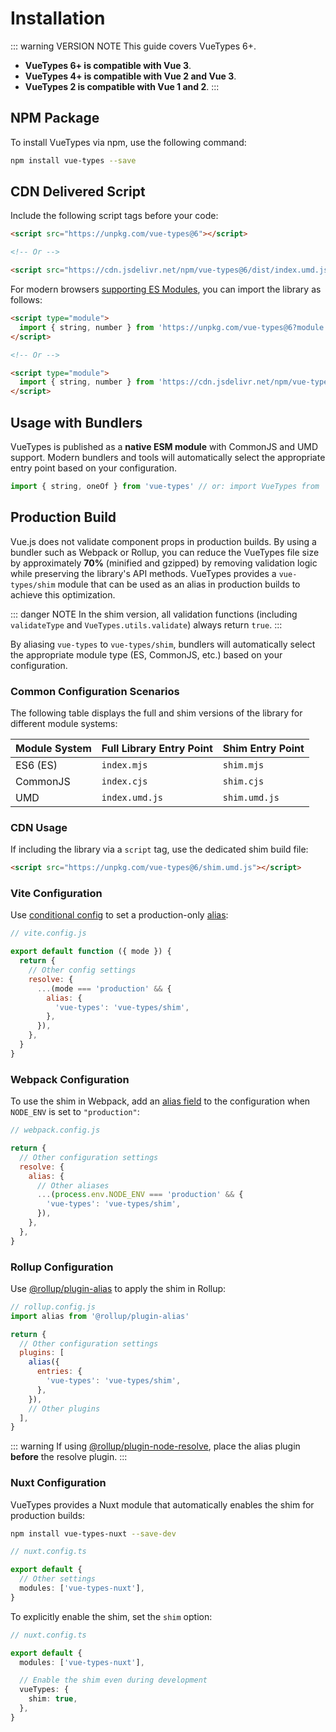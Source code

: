 # Installation

::: warning VERSION NOTE
This guide covers VueTypes 6+.

- **VueTypes 6+ is compatible with Vue 3**.
- **VueTypes 4+ is compatible with Vue 2 and Vue 3**.
- **VueTypes 2 is compatible with Vue 1 and 2**.
  :::

## NPM Package

To install VueTypes via npm, use the following command:

```bash
npm install vue-types --save
```

## CDN Delivered Script

Include the following script tags before your code:

```html
<script src="https://unpkg.com/vue-types@6"></script>

<!-- Or -->

<script src="https://cdn.jsdelivr.net/npm/vue-types@6/dist/index.umd.js"></script>
```

For modern browsers [supporting ES Modules](https://caniuse.com/es6-module), you can import the library as follows:

```html
<script type="module">
  import { string, number } from 'https://unpkg.com/vue-types@6?module'
</script>

<!-- Or -->

<script type="module">
  import { string, number } from 'https://cdn.jsdelivr.net/npm/vue-types@6/+esm'
</script>
```

## Usage with Bundlers

VueTypes is published as a **native ESM module** with CommonJS and UMD support.
Modern bundlers and tools will automatically select the appropriate entry point based on your configuration.

```js
import { string, oneOf } from 'vue-types' // or: import VueTypes from 'vue-types';
```

## Production Build

Vue.js does not validate component props in production builds. By using a bundler such as Webpack or Rollup, you can reduce the VueTypes file size by approximately **70%** (minified and gzipped) by removing validation logic while preserving the library's API methods. VueTypes provides a `vue-types/shim` module that can be used as an alias in production builds to achieve this optimization.

::: danger NOTE
In the shim version, all validation functions (including `validateType` and `VueTypes.utils.validate`) always return `true`.
:::

By aliasing `vue-types` to `vue-types/shim`, bundlers will automatically select the appropriate module type (ES, CommonJS, etc.) based on your configuration.

### Common Configuration Scenarios

The following table displays the full and shim versions of the library for different module systems:

| Module System | Full Library Entry Point | Shim Entry Point |
| ------------- | ------------------------ | ---------------- |
| ES6 (ES)      | `index.mjs`              | `shim.mjs`       |
| CommonJS      | `index.cjs`              | `shim.cjs`       |
| UMD           | `index.umd.js`           | `shim.umd.js`    |

### CDN Usage

If including the library via a `script` tag, use the dedicated shim build file:

```html
<script src="https://unpkg.com/vue-types@6/shim.umd.js"></script>
```

### Vite Configuration

Use [conditional config](https://vitejs.dev/config/#conditional-config) to set a production-only [alias](https://vitejs.dev/config/#resolve-alias):

```js
// vite.config.js

export default function ({ mode }) {
  return {
    // Other config settings
    resolve: {
      ...(mode === 'production' && {
        alias: {
          'vue-types': 'vue-types/shim',
        },
      }),
    },
  }
}
```

### Webpack Configuration

To use the shim in Webpack, add an [alias field](https://webpack.js.org/configuration/resolve/#resolve-alias) to the configuration when `NODE_ENV` is set to `"production"`:

```js
// webpack.config.js

return {
  // Other configuration settings
  resolve: {
    alias: {
      // Other aliases
      ...(process.env.NODE_ENV === 'production' && {
        'vue-types': 'vue-types/shim',
      }),
    },
  },
}
```

### Rollup Configuration

Use [@rollup/plugin-alias](https://www.npmjs.com/package/@rollup/plugin-alias) to apply the shim in Rollup:

```js
// rollup.config.js
import alias from '@rollup/plugin-alias'

return {
  // Other configuration settings
  plugins: [
    alias({
      entries: {
        'vue-types': 'vue-types/shim',
      },
    }),
    // Other plugins
  ],
}
```

::: warning
If using [@rollup/plugin-node-resolve](https://www.npmjs.com/package/@rollup/plugin-node-resolve), place the alias plugin **before** the resolve plugin.
:::

### Nuxt Configuration

VueTypes provides a Nuxt module that automatically enables the shim for production builds:

```sh
npm install vue-types-nuxt --save-dev
```

```ts
// nuxt.config.ts

export default {
  // Other settings
  modules: ['vue-types-nuxt'],
}
```

To explicitly enable the shim, set the `shim` option:

```ts
// nuxt.config.ts

export default {
  modules: ['vue-types-nuxt'],

  // Enable the shim even during development
  vueTypes: {
    shim: true,
  },
}
```
